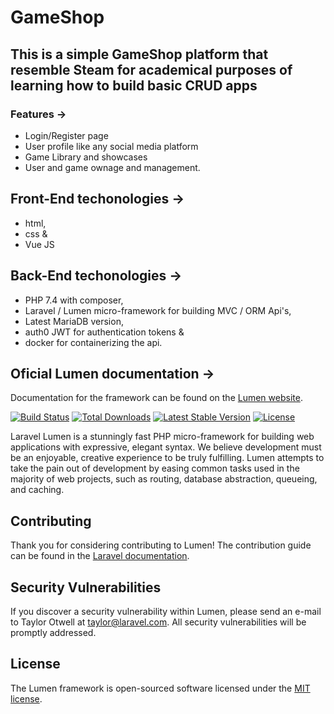 # GameShop

## This is a simple GameShop platform that resemble Steam for academical purposes of learning how to build basic CRUD apps

### Features ->

- Login/Register page
- User profile like any social media platform
- Game Library and showcases
- User and game ownage and management.

## Front-End techonologies ->

- html,
- css &
- Vue JS

## Back-End techonologies ->

- PHP 7.4 with composer,
- Laravel / Lumen micro-framework for building MVC / ORM Api's,
- Latest MariaDB version,
- auth0 JWT for authentication tokens &
- docker for containerizing the api.

## Oficial Lumen documentation ->

Documentation for the framework can be found on the [Lumen website](https://lumen.laravel.com/docs).

[![Build Status](https://travis-ci.org/laravel/lumen-framework.svg)](https://travis-ci.org/laravel/lumen-framework)
[![Total Downloads](https://img.shields.io/packagist/dt/laravel/framework)](https://packagist.org/packages/laravel/lumen-framework)
[![Latest Stable Version](https://img.shields.io/packagist/v/laravel/framework)](https://packagist.org/packages/laravel/lumen-framework)
[![License](https://img.shields.io/packagist/l/laravel/framework)](https://packagist.org/packages/laravel/lumen-framework)

Laravel Lumen is a stunningly fast PHP micro-framework for building web applications with expressive, elegant syntax. We believe development must be an enjoyable, creative experience to be truly fulfilling. Lumen attempts to take the pain out of development by easing common tasks used in the majority of web projects, such as routing, database abstraction, queueing, and caching.

## Contributing

Thank you for considering contributing to Lumen! The contribution guide can be found in the [Laravel documentation](https://laravel.com/docs/contributions).

## Security Vulnerabilities

If you discover a security vulnerability within Lumen, please send an e-mail to Taylor Otwell at taylor@laravel.com. All security vulnerabilities will be promptly addressed.

## License

The Lumen framework is open-sourced software licensed under the [MIT license](https://opensource.org/licenses/MIT).
